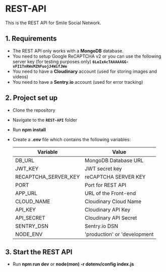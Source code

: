 # REST-API

This is the REST API for Smile Social Network.

## 1. Requirements

- The REST API only works with a **MongoDB** database.
- You need to setup Google ReCAPTCHA v2 or you can use the following server key (for testing purposes only) **`6LeIxAcTAAAAAGG-vFI1TnRWxMZNFuojJ4WifJWe`**
- You need to have a **Cloudinary** account (used for storing images and videos)
- You need to have a **Sentry.io** account (used for error tracking)

## 2. Project set up

- Clone the repository
- Navigate to the **`REST-API`** folder
- Run **npm install**
- Create a **_.env_** file which contains the following variables:

  | Variable             | Value                        |
  | -------------------- | ---------------------------- |
  | DB_URL               | MongoDB Database URL         |
  | JWT_KEY              | JWT secret key               |
  | RECAPTCHA_SERVER_KEY | reCAPTCHA SERVER KEY         |
  | PORT                 | Port for REST API            |
  | APP_URL              | URL of the Front-end         |
  | CLOUD_NAME           | Cloudinary Cloud Name        |
  | API_KEY              | Cloudinary API Key           |
  | API_SECRET           | Cloudinary API Secret        |
  | SENTRY_DSN           | Sentry.io DSN                |
  | NODE_ENV             | 'production' or 'development |

## 3. Start the REST API

- Run **npm run dev** or **node(mon) -r dotenv/config index.js**
